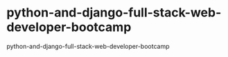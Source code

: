 # python-and-django-full-stack-web-developer-bootcamp
python-and-django-full-stack-web-developer-bootcamp
